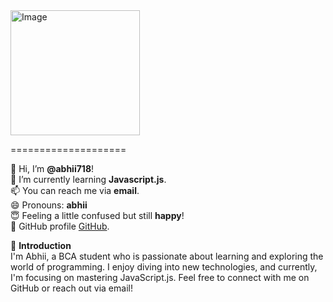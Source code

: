 <img src="https://github.com/abhii718/abhii718/assets/135432891/a0fbd8b6-f99a-4b0c-9076-09b9434aa489" alt="Image" width="207" height="200">

====================

👋 Hi, I’m **@abhii718**!  
🌱 I’m currently learning **Javascript.js**.  
📫 You can reach me via **email**.  
😄 Pronouns: **abhii**  
😇 Feeling a little confused but still **happy**!  
🥰 GitHub profile [GitHub](https://github.com/abhii718).

🥰 **Introduction**  
I'm Abhii, a BCA student who is passionate about learning and exploring the world of programming. I enjoy diving into new technologies, and currently, I'm focusing on mastering JavaScript.js. Feel free to connect with me on GitHub or reach out via email!



<!---
abhii718/abhii718 is a ✨ special ✨ repository because its `README.md` (this file) appears on your GitHub profile.
You can click the Preview link to take a look at your changes.
--->

